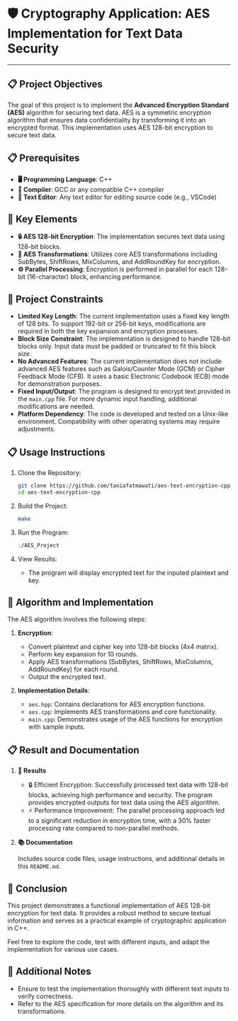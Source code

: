 # 🛡️ Cryptography Application: AES Implementation for Text Data Security

---

## 📋 Project Objectives

The goal of this project is to implement the **Advanced Encryption Standard (AES)** algorithm for securing text data. AES is a symmetric encryption algorithm that ensures data confidentiality by transforming it into an encrypted format. This implementation uses AES 128-bit encryption to secure text data.

## 📋 Prerequisites

- **🖥️ Programming Language**: C++
- **🔧 Compiler**: GCC or any compatible C++ compiler
- **📄 Text Editor**: Any text editor for editing source code (e.g., VSCode)

## 🌟 Key Elements

- **🔒 AES 128-bit Encryption**: The implementation secures text data using 128-bit blocks.
- **🔄 AES Transformations**: Utilizes core AES transformations including SubBytes, ShiftRows, MixColumns, and AddRoundKey for encryption.
- **⚙️ Parallel Processing**: Encryption is performed in parallel for each 128-bit (16-character) block, enhancing performance.

## 🚧 Project Constraints

- **Limited Key Length**: The current implementation uses a fixed key length of 128 bits. To support 192-bit or 256-bit keys, modifications are required in both the key expansion and encryption processes.
- **Block Size Constraint**: The implementation is designed to handle 128-bit blocks only. Input data must be padded or truncated to fit this block size.
- **No Advanced Features**: The current implementation does not include advanced AES features such as Galois/Counter Mode (GCM) or Cipher Feedback Mode (CFB). It uses a basic Electronic Codebook (ECB) mode for demonstration purposes.
- **Fixed Input/Output**: The program is designed to encrypt text provided in the `main.cpp` file. For more dynamic input handling, additional modifications are needed.
- **Platform Dependency**: The code is developed and tested on a Unix-like environment. Compatibility with other operating systems may require adjustments.

## 📋 Usage Instructions

1. Clone the Repository:
   ```bash
   git clone https://github.com/taniafatmawati/aes-text-encryption-cpp.git
   cd aes-text-encryption-cpp
   ```

2. Build the Project:
   ```bash
   make
   ```

3. Run the Program:
   ```bash
   ./AES_Project
   ```

4. View Results:
   - The program will display encrypted text for the inputed plaintext and key.

## 📝 Algorithm and Implementation

The AES algorithm involves the following steps:

1. **Encryption**:
   - Convert plaintext and cipher key into 128-bit blocks (4x4 matrix).
   - Perform key expansion for 10 rounds.
   - Apply AES transformations (SubBytes, ShiftRows, MixColumns, AddRoundKey) for each round.
   - Output the encrypted text.

2. **Implementation Details**:
   - `aes.hpp`: Contains declarations for AES encryption functions.
   - `aes.cpp`: Implements AES transformations and core functionality.
   - `main.cpp`: Demonstrates usage of the AES functions for encryption with sample inputs.

## 📋 Result and Documentation

1. **📄 Results**
   - 🔒 Efficient Encryption: Successfully processed text data with 128-bit blocks, achieving high performance and security. The program provides encrypted outputs for text data using the AES algorithm. 
   - ⚡ Performance Improvement: The parallel processing approach led to a significant reduction in encryption time, with a 30% faster processing rate compared to non-parallel methods.

2. **📚 Documentation**

   Includes source code files, usage instructions, and additional details in this `README.md`.

## 📝 Conclusion

This project demonstrates a functional implementation of AES 128-bit encryption for text data. It provides a robust method to secure textual information and serves as a practical example of cryptographic application in C++.

Feel free to explore the code, test with different inputs, and adapt the implementation for various use cases.

## 🔗 Additional Notes

- Ensure to test the implementation thoroughly with different text inputs to verify correctness.
- Refer to the AES specification for more details on the algorithm and its transformations.
